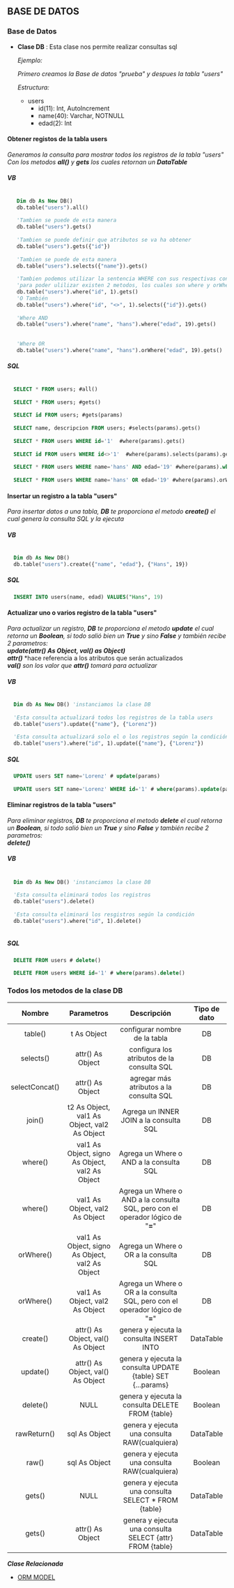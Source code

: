 ## BASE DE DATOS


### Base de Datos
  
  * **Clase DB** : Esta clase nos permite realizar consultas sql
    
    *Ejemplo:*
    
    *Primero creamos la Base de datos "prueba" y despues la tabla "users"*
    
    *Estructura:*
    
    * users 
       * id(11): Int, AutoIncrement
       * name(40): Varchar, NOTNULL
       * edad(2): Int
    
  #### Obtener registos de la tabla users
  
  _Generamos la consulta para mostrar todos los registros de la tabla "users" <br/> 
  Con los metodos **all()** y **gets** los cuales retornan un **DataTable**_
  ##### VB
     
```vb

   Dim db As New DB()
   db.table("users").all()
  
   'Tambien se puede de esta manera
   db.table("users").gets()
   
   'Tambien se puede definir que atributos se va ha obtener
   db.table("users").gets({"id"})
     
   'Tambien se puede de esta manera
   db.table("users").selects({"name"}).gets()
     
   'Tambien podemos utilizar la sentencia WHERE con sus respectivas condiciones logicas como AND y OR
   'para poder ulilizar existen 2 metodos, los cuales son where y orWhere
   db.table("users").where("id", 1).gets()
   'O También
   db.table("users").where("id", "<>", 1).selects({"id"}).gets()
   
   'Where AND
   db.table("users").where("name", "hans").where("edad", 19).gets()
   
   
   'Where OR
   db.table("users").where("name", "hans").orWhere("edad", 19).gets()

```
     
  ##### SQL
```sql

  SELECT * FROM users; #all()
  
  SELECT * FROM users; #gets()
   
  SELECT id FROM users; #gets(params)
     
  SELECT name, descripcion FROM users; #selects(params).gets()
    
  SELECT * FROM users WHERE id='1'  #where(params).gets()
  
  SELECT id FROM users WHERE id<>'1'  #where(params).selects(params).gets()
  
  SELECT * FROM users WHERE name='hans' AND edad='19' #where(params).where(params).gets()
  
  SELECT * FROM users WHERE name='hans' OR edad='19' #where(params).orWhere(params).gets()
```
  #### Insertar un registro a la tabla "users"
    
  *Para insertar datos a una tabla, **DB** te proporciona el metodo **create()** el cual genera la consulta SQL y la ejecuta*
  ##### VB
```vb

  Dim db As New DB()
  db.table("users").create({"name", "edad"}, {"Hans", 19})

```
    
  ##### SQL
```sql
  INSERT INTO users(name, edad) VALUES("Hans", 19)
```
     
  #### Actualizar uno o varios registro de la tabla "users"
  
  *Para actualizar un registro, **DB** te proporciona el metodo **update** el cual
  retorna un **Boolean**, si todo salió bien un **True** y sino **False** y también
  recibe 2 parametros:* <br/>
  ***update(attr() As Object, val() as Object)*** <br/>
  ***attr()*** *hace referencia a los atributos que serán actualizados <br/>
  ***val()*** *son los valor que **attr()** tomará para actualizar*
  ##### VB
```vb

  Dim db As New DB() 'instanciamos la clase DB
  
  'Esta consulta actualizará todos los registros de la tabla users
  db.table("users").update({"name"}, {"Lorenz"})
  
  'Esta consulta actualizará solo el o los registros según la condición
  db.table("users").where("id", 1).update({"name"}, {"Lorenz"})

```
     
  ##### SQL
```sql
  UPDATE users SET name='Lorenz' # update(params)
  
  UPDATE users SET name='Lorenz' WHERE id='1' # where(params).update(params)
```
 
  #### Eliminar registros de la tabla "users"
 
  _Para eliminar registros, ***DB*** te proporciona el metodo ***delete*** el cual
  retorna un **Boolean**, si todo salió bien un **True** y sino **False** y también
  recibe 2 parametros:_ <br/>
  ***delete()*** <br/>
 
  ##### VB
```vb
  
  Dim db As New DB() 'instanciamos la clase DB
  
  'Esta consulta eliminará todos los registros
  db.table("users").delete()
  
  'Esta consulta eliminará los resgistros según la condición
  db.table("users").where("id", 1).delete()
  
```
     
  ##### SQL
```sql
  DELETE FROM users # delete()

  DELETE FROM users WHERE id='1' # where(params).delete()
```


### Todos los metodos de la clase DB


| Nombre                  | Parametros          |  Descripción                  | Tipo de dato   |
| :---------------------: | :-----------------: |:-----------------------------:|:--------------:|
| table()                 |  t As Object        | configurar nombre de la tabla | DB             |
| selects()               | attr() As Object    | configura los atributos de la consulta SQL | DB|
| selectConcat()          | attr() As Object    | agregar más atributos a la consulta SQL | DB   |
| join()                  | t2 As Object, val1 As Object, val2 As Object | Agrega un INNER JOIN a la consulta SQL | DB |
| where()                 | val1 As Object, signo As Object, val2 As Object | Agrega un Where o AND a la consulta SQL | DB |
| where()                 | val1 As Object, val2 As Object | Agrega un Where o AND a la consulta SQL, pero con el operador lógico de "**=**" | DB |
| orWhere()               | val1 As Object, signo As Object, val2 As Object | Agrega un Where o OR a la consulta SQL | DB |
| orWhere()               | val1 As Object, val2 As Object | Agrega un Where o OR a la consulta SQL, pero con el operador lógico de "**=**" | DB |
| create()                | attr() As Object, val() As Object | genera y ejecuta la consulta INSERT INTO | DataTable |
| update()                | attr() As Object, val() As Object | genera y ejecuta la consulta UPDATE {table} SET {...params} | Boolean |
| delete()                | NULL               | genera y ejecuta la consulta DELETE FROM {table} | Boolean |
| rawReturn()             | sql As Object      | genera y ejecuta una consulta RAW(cualquiera) | DataTable |
| raw()                   | sql As Object      | genera y ejecuta una consulta RAW(cualquiera) | Boolean   |
| gets()                  | NULL               | genera y ejecuta una consulta SELECT * FROM {table} | DataTable |
| gets()                  | attr() As Object   | genera y ejecuta una consulta SELECT {attr} FROM {table} | DataTable |



***Clase Relacionada***

- [ORM MODEL](https://github.com/jocker2206/Synfonny/blob/master/Model.md)
